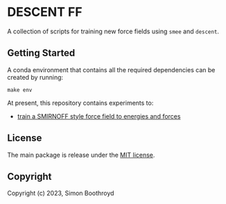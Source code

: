 DESCENT FF
==========

A collection of scripts for training new force fields using `smee` and `descent`.

## Getting Started

A conda environment that contains all the required dependencies can be created by running:

```shell
make env
```

At present, this repository contains experiments to:

* [train a SMIRNOFF style force field to energies and forces](energy-force)

## License

The main package is release under the [MIT license](LICENSE).

## Copyright

Copyright (c) 2023, Simon Boothroyd
